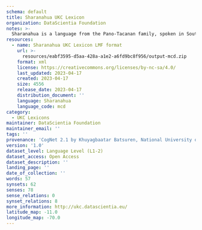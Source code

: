 ```yaml
---
schema: default
title: Sharanahua UKC Lexicon
organization: DataScientia Foundation
notes: >-
  Sharanahua is a language from the Pano-Tacanan family, spoken in South America. The UKC Lexicon of Sharanahua is represented as a lexico-semantic network. It consists of words, word senses, synsets, as well as sense-level and synset-level relationships.
resources:
  - name: Sharanahua UKC Lexicon LMF format
    url: >-
      resources/eabf3595-d5aa-428a-a1e2-a6fd9bc8f956/output-mcd.zip
    format: xml
    license: https://creativecommons.org/licenses/by-nc-sa/4.0/
    last_updated: 2023-04-17
    created: 2023-04-17
    size: 4556
    release_date: 2023-04-17
    distribution_document: ''
    language: Sharanahua
    language_code: mcd
category:
  - UKC Lexicons
maintainer: DataScientia Foundation
maintainer_email: ''
tags: ''
provenance: 'CogNet 2.1 by Khuyagbaatar Batsuren, National University of Mongolia (http://cognet.ukc.disi.unitn.it); Native Languages of the Americas 2021.11. by Laura Redish and Orrin Lewis (http://www.native-languages.org); Princeton WordNet 2.1 by Princeton University (https://wordnet.princeton.edu)'
version: '1.0'
dataset_level: Language Level (L1-2)
dataset_access: Open Access
dataset_description: ''
landing_page: ''
date_of_collection: ''
words: 57
synsets: 62
senses: 78
sense_relations: 0
synset_relations: 8
more_information: http://ukc.datascientia.eu/
latitude_map: -11.0
longitude_map: -70.0
---
```

